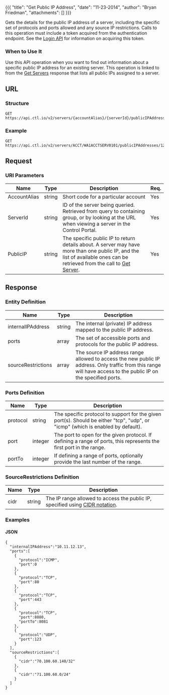 {{{
  "title": "Get Public IP Address",
  "date": "11-23-2014",
  "author": "Bryan Friedman",
  "attachments": []
}}}

Gets the details for the public IP address of a server, including the specific set of protocols and ports allowed and any source IP restrictions. Calls to this operation must include a token acquired from the authentication endpoint. See the <a href="/api-docs/v2#authentication-login">Login API</a> for information on acquiring this token.

### When to Use It

Use this API operation when you want to find out information about a specific public IP address for an existing server. This operation is linked to from the <a href="/api-docs/v2#servers-get-server">Get Servers</a> response that lists all public IPs assigned to a server.

## URL

### Structure

    GET https://api.ctl.io/v2/servers/{accountAlias}/{serverId}/publicIPAddresses/{publicIP}

### Example

    GET https://api.ctl.io/v2/servers/ACCT/WA1ACCTSERV0101/publicIPAddresses/12.34.56.789

## Request

### URI Parameters

<table>
  <thead>
    <tr>
      <th>Name</th>
      <th>Type</th>
      <th>Description</th>
      <th>Req.</th>
    </tr>
  </thead>
  <tbody>
    <tr>
      <td>AccountAlias</td>
      <td>string</td>
      <td>Short code for a particular account</td>
      <td>Yes</td>
    </tr>
    <tr>
      <td>ServerId</td>
      <td>string</td>
      <td>ID of the server being queried. Retrieved from query to containing group, or by looking at the URL when viewing a server in the Control Portal.</td>
      <td>Yes</td>
    </tr>
    <tr>
      <td>PublicIP</td>
      <td>string</td>
      <td>The specific public IP to return details about. A server may have more than one public IP, and the list of available ones can be retrieved from the call to <a href="/api-docs/v2#servers-get-server">Get Server</a>.</td>
      <td>Yes</td>
    </tr>
  </tbody>
</table>

## Response

### Entity Definition

<table>
  <thead>
    <tr>
      <th>Name</th>
      <th>Type</th>
      <th>Description</th>
    </tr>
  </thead>
  <tbody>
    <tr>
      <td>internalIPAddress</td>
      <td>string</td>
      <td>The internal (private) IP address mapped to the public IP address.</td>
    </tr>
    <tr>
      <td>ports</td>
      <td>array</td>
      <td>The set of accessible ports and protocols for the public IP address.</td>
    </tr>
    <tr>
      <td>sourceRestrictions</td>
      <td>array</td>
      <td>The source IP address range allowed to access the new public IP address. Only traffic from this range will have access to the public IP on the specified ports.</td>
    </tr>
  </tbody>
</table>

### Ports Definition

<table>
  <thead>
    <tr>
      <th>Name</th>
      <th>Type</th>
      <th>Description</th>
    </tr>
  </thead>
  <tbody>
    <tr>
      <td>protocol</td>
      <td>string</td>
      <td>The specific protocol to support for the given port(s). Should be either "tcp", "udp", or "icmp" (which is enabled by default).</td>
    </tr>
    <tr>
      <td>port</td>
      <td>integer</td>
      <td>The port to open for the given protocol. If defining a range of ports, this represents the first port in the range.</td>
    </tr>
    <tr>
      <td>portTo</td>
      <td>integer</td>
      <td>If defining a range of ports, optionally provide the last number of the range.</td>
    </tr>
  </tbody>
</table>

### SourceRestrictions Definition

<table>
  <thead>
    <tr>
      <th>Name</th>
      <th>Type</th>
      <th>Description</th>
    </tr>
  </thead>
  <tbody>
    <tr>
      <td>cidr</td>
      <td>string</td>
      <td>The IP range allowed to access the public IP, specified using <a href="http://en.wikipedia.org/wiki/Classless_Inter-Domain_Routing" target="_blank">CIDR notation</a>.</td>
    </tr>
  </tbody>
</table>

### Examples

#### JSON

    {
      "internalIPAddress":"10.11.12.13",
      "ports":[
        {
          "protocol":"ICMP",
          "port":0
        },
        {
          "protocol":"TCP",
          "port":80
        },
        {
          "protocol":"TCP",
          "port":443
        },
        {
          "protocol":"TCP",
          "port":8080,
          "portTo":8081
        },
        {
          "protocol":"UDP",
          "port":123
        }
      ],
      "sourceRestrictions":[
        {
          "cidr":"70.100.60.140/32"
        },
        {
          "cidr":"71.100.60.0/24"
        }
      ]
    }

